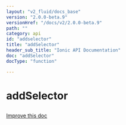 ```yaml
---
layout: "v2_fluid/docs_base"
version: "2.0.0-beta.9"
versionHref: "/docs/v2/2.0.0-beta.9"
path: ""
category: api
id: "addselector"
title: "addSelector"
header_sub_title: "Ionic API Documentation"
doc: "addSelector"
docType: "function"

---
```










<h1 class="api-title">
<a class="anchor" name="add-selector" href="#add-selector"></a>

addSelector





</h1>

<a class="improve-v2-docs" href="http://github.com/driftyco/ionic/edit/2.0//src/config/bootstrap.ts#L240">
Improve this doc
</a>











<!-- @usage tag -->


<!-- @property tags -->



<!-- instance methods on the class -->


<!-- related link --><!-- end content block -->


<!-- end body block -->

